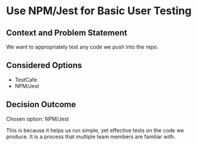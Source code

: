 # Use NPM/Jest for Basic User Testing

## Context and Problem Statement

We want to appropriately test any code we push into the repo.

## Considered Options

- TestCafe
- NPM/Jest

## Decision Outcome

Chosen option: NPM/Jest

This is because it helps us run simple, yet effective tests on the code we produce. It is a process that multiple team members are familiar with.
